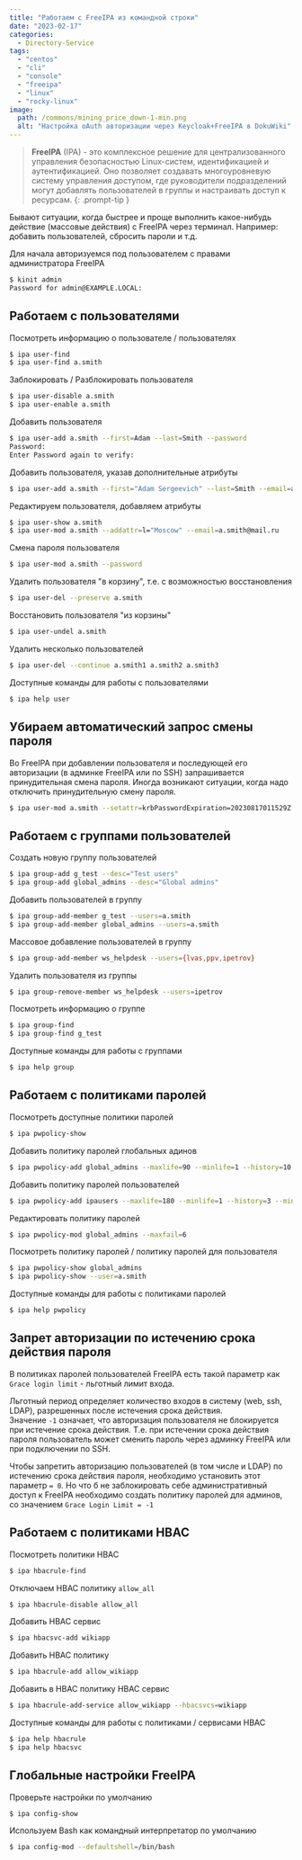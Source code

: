 ```yaml
---
title: "Работаем с FreeIPA из командной строки"
date: "2023-02-17"
categories: 
  - Directory-Service
tags: 
  - "centos"
  - "cli"
  - "console"
  - "freeipa"
  - "linux"
  - "rocky-linux"
image:
  path: /commons/mining_price_down-1-min.png
  alt: "Настройка oAuth авторизации через Keycloak+FreeIPA в DokuWiki"
---
```


> **FreeIPA** (IPA) - это комплексное решение для централизованного управления безопасностью Linux-систем, идентификацией и аутентификацией. Оно позволяет создавать многоуровневую систему управления доступом, где руководители подразделений могут добавлять пользователей в группы и настраивать доступ к ресурсам.
{: .prompt-tip }

Бывают ситуации, когда быстрее и проще выполнить какое-нибудь действие (массовые действия) с FreeIPA через терминал. Например: добавить пользователей, сбросить пароли и т.д.

Для начала авторизуемся под пользователем с правами администратора FreeIPA

```sh
$ kinit admin
Password for admin@EXAMPLE.LOCAL:
```

## Работаем с пользователями

Посмотреть информацию о пользователе / пользователях

```sh
$ ipa user-find
$ ipa user-find a.smith
```

Заблокировать / Разблокировать пользователя

```sh
$ ipa user-disable a.smith
$ ipa user-enable a.smith
```

Добавить пользователя

```sh
$ ipa user-add a.smith --first=Adam --last=Smith --password
Password: 
Enter Password again to verify: 
```

Добавить пользователя, указав дополнительные атрибуты

```sh
$ ipa user-add a.smith --first="Adam Sergeevich" --last=Smith --email=a.smith@gmail.com --homedir=/home/lvas --password
```

Редактируем пользователя, добавляем атрибуты

```sh
$ ipa user-show a.smith
$ ipa user-mod a.smith --addattr=l="Moscow" --email=a.smith@mail.ru
```

Смена пароля пользователя

```sh
$ ipa user-mod a.smith --password
```

Удалить пользователя "в корзину", т.е. с возможностью восстановления

```sh
$ ipa user-del --preserve a.smith
```

Восстановить пользователя "из корзины"

```sh
$ ipa user-undel a.smith
```

Удалить несколько пользователей

```sh
$ ipa user-del --continue a.smith1 a.smith2 a.smith3
```

Доступные команды для работы с пользователями

```sh
$ ipa help user
```

## Убираем автоматический запрос смены пароля

Во FreeIPA при добавлении пользователя и последующей его авторизации (в админке FreeIPA или по SSH) запрашивается принудительная смена пароля. Иногда возникают ситуации, когда надо отключить принудительную смену пароля.

```sh
$ ipa user-mod a.smith --setattr=krbPasswordExpiration=20230817011529Z
```

## Работаем с группами пользователей

Создать новую группу пользователей

```sh
$ ipa group-add g_test --desc="Test users"
$ ipa group-add global_admins --desc="Global admins"
```

Добавить пользователей в группу

```sh
$ ipa group-add-member g_test --users=a.smith
$ ipa group-add-member global_admins --users=a.smith
```

Массовое добавление пользователей в группу

```sh
$ ipa group-add-member ws_helpdesk --users={lvas,ppv,ipetrov}
```

Удалить пользователя из группы

```sh
$ ipa group-remove-member ws_helpdesk --users=ipetrov
```

Посмотреть информацию о группе

```sh
$ ipa group-find
$ ipa group-find g_test
```

Доступные команды для работы с группами

```sh
$ ipa help group
```

## Работаем с политиками паролей

Посмотреть доступные политики паролей

```sh
$ ipa pwpolicy-show
```

Добавить политику паролей глобальных адинов

```sh
$ ipa pwpolicy-add global_admins --maxlife=90 --minlife=1 --history=10 --minclasses=0 --minlength=14 --maxfail=6 --failinterval=60 --lockouttime=600 --priority=1
```

Добавить политику паролей пользователей

```sh
$ ipa pwpolicy-add ipausers --maxlife=180 --minlife=1 --history=3 --minclasses=0 --minlength=8 --maxfail=6 --failinterval=60 --lockouttime=600 --priority=10
```

Редактировать политику паролей

```sh
$ ipa pwpolicy-mod global_admins --maxfail=6
```

Посмотреть политику паролей / политику паролей для пользователя

```sh
$ ipa pwpolicy-show global_admins
$ ipa pwpolicy-show --user=a.smith
```

Доступные команды для работы с политиками паролей

```sh
$ ipa help pwpolicy
```

## Запрет авторизации по истечению срока действия пароля

В политиках паролей пользователей FreeIPA есть такой параметр как `Grace login limit` - льготный лимит входа.

Льготный период определяет количество входов в систему (web, ssh, LDAP), разрешенных после истечения срока действия.  
Значение `-1` означает, что авторизация пользователя не блокируется при истечение срока действия. Т.е. при истечении срока действия пароля пользователь может сменить пароль через админку FreeIPA или при подключении по SSH.

Чтобы запретить авторизацию пользователей (в том числе и LDAP) по истечению срока действия пароля, необходимо установить этот параметр `= 0`. 
Но что б не заблокировать себе административный доступ к FreeIPA необходимо создать политику паролей для админов, со значением `Grace Login Limit = -1`

## Работаем с политиками HBAC

Посмотреть политики HBAC

```sh
$ ipa hbacrule-find
```

Отключаем HBAC политику `allow_all`

```sh
$ ipa hbacrule-disable allow_all
```

Добавить HBAC сервис

```sh
$ ipa hbacsvc-add wikiapp
```

Добавить HBAC политику

```sh
$ ipa hbacrule-add allow_wikiapp
```

Добавить в HBAC политику HBAC сервис

```sh
$ ipa hbacrule-add-service allow_wikiapp --hbacsvcs=wikiapp
```

Доступные команды для работы с политиками / сервисами HBAC

```sh
$ ipa help hbacrule
$ ipa help hbacsvc
```

## Глобальные настройки FreeIPA

Проверьте настройки по умолчанию

```sh
$ ipa config-show
```

Используем Bash как командный интерпретатор по умолчанию

```sh
$ ipa config-mod --defaultshell=/bin/bash
```
